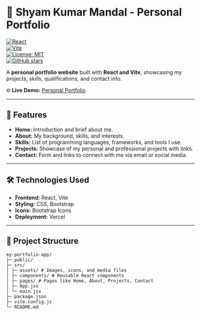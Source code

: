 # 🎨 Shyam Kumar Mandal - Personal Portfolio  

[![React](https://img.shields.io/badge/React-18-blue?logo=react)](https://reactjs.org/)  
[![Vite](https://img.shields.io/badge/Vite-4-brightgreen?logo=vite)](https://vitejs.dev/)  
[![License: MIT](https://img.shields.io/badge/License-MIT-green.svg)](https://opensource.org/licenses/MIT)  
[![GitHub stars](https://img.shields.io/github/stars/shyam45mandal/Personal-Portfolio?style=social)](https://github.com/shyam45mandal/Personal-Portfolio/stargazers)  

A **personal portfolio website** built with **React and Vite**, showcasing my projects, skills, qualifications, and contact info.  

🌐 **Live Demo:** [Personal Portfolio](https://personal-portfolio-seven-psi-89.vercel.app/)  

---

## 🚀 Features

- **Home:** Introduction and brief about me.
- **About:** My background, skills, and interests.
- **Skills:** List of programming languages, frameworks, and tools I use.
- **Projects:** Showcase of my personal and professional projects with links.
- **Contact:** Form and links to connect with me via email or social media.

---

## 🛠️ Technologies Used

- **Frontend:** React, Vite
- **Styling:** CSS, Bootstrap
- **Icons:** Bootstrap Icons
- **Deployment:** Vercel 

---

## 📂 Project Structure
```
my-portfolio-app/
├─ public/
├─ src/
│ ├─ assets/ # Images, icons, and media files
│ ├─ components/ # Reusable React components
│ ├─ pages/ # Pages like Home, About, Projects, Contact
│ ├─ App.jsx
│ └─ main.jsx
├─ package.json
├─ vite.config.js
└─ README.md
 ```
